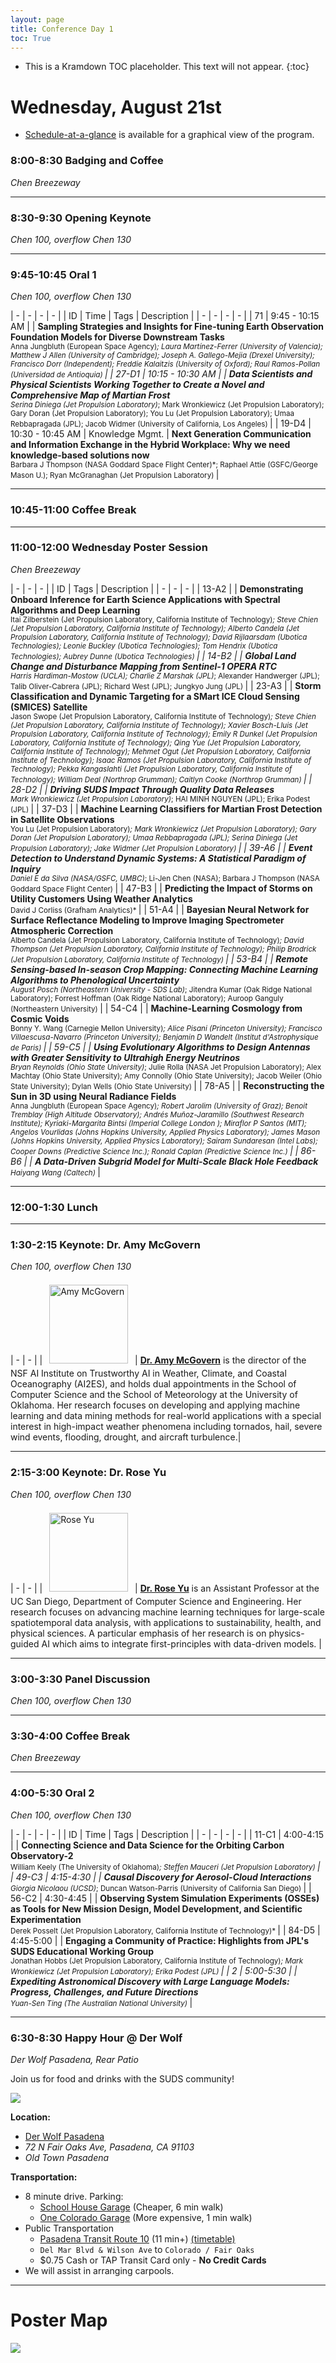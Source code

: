 ```yaml
---
layout: page
title: Conference Day 1
toc: True
---
```


- This is a Kramdown TOC placeholder. This text will not appear.
{:toc}

# Wednesday, August 21st 

- [Schedule-at-a-glance](/program/glance.html) is available for a graphical view of the program.

### 8:00-8:30 Badging and Coffee
*Chen Breezeway*

---

### 8:30-9:30 Opening Keynote
*Chen 100, overflow Chen 130*

---

### 9:45-10:45 Oral 1
*Chen 100, overflow Chen 130*

| - | - | - | - |
| ID  | Time | Tags | Description |
| - | - | - | - |
| 71 | 9:45 - 10:15 AM | <cont-tag/> <es-tag/> | **Sampling Strategies and Insights for Fine-tuning Earth Observation Foundation Models for Diverse Downstream Tasks** <br> <small> Anna Jungbluth (European Space Agency)*; Laura Martínez-Ferrer (University of Valencia); Matthew J Allen (University of Cambridge); Joseph A. Gallego-Mejia (Drexel University); Francisco Dorr (Independent); Freddie Kalaitzis (University of Oxford); Raul Ramos-Pollan (Universidad de Antioquia) </small> |
| 27-D1 | 10:15 - 10:30 AM | <light-tag/> <poster-tag/> <ps-tag/> | **Data Scientists and Physical Scientists Working Together to Create a Novel and Comprehensive Map of Martian Frost** <br> <small> Serina Diniega (Jet Propulsion Laboratory)*; Mark Wronkiewicz (Jet Propulsion Laboratory); Gary Doran (Jet Propulsion Laboratory); You Lu (Jet Propulsion Laboratory); Umaa Rebbapragada (JPL); Jacob Widmer (University of California, Los Angeles) </small> |
| 19-D4 | 10:30 - 10:45 AM | <light-tag/> <poster-tag/> <span class="badge rounded-pill text-bg-secondary"> Knowledge Mgmt. </span> | **Next Generation Communication and Information Exchange in the Hybrid Workplace: Why we need knowledge-based solutions now** <br> <small> Barbara J Thompson (NASA Goddard Space Flight Center)*; Raphael Attie (GSFC/George Mason U.); Ryan McGranaghan (Jet Propulsion Laboratory) </small> | 

---

### 10:45-11:00 Coffee Break

---

### 11:00-12:00 Wednesday Poster Session
*Chen Breezeway*

| - | - | - | 
| ID  | Tags | Description |
| - | - | - |
| 13-A2 | <poster-tag/> <es-tag/> | **Demonstrating Onboard Inference for Earth Science Applications with Spectral Algorithms and Deep Learning** <br> <small> Itai Zilberstein (Jet Propulsion Laboratory, California Institute of Technology)*; Steve Chien (Jet Propulsion Laboratory, California Institute of Technology); Alberto Candela (Jet Propulsion Laboratory, California Institute of Technology); David Rijlaarsdam (Ubotica Technologies); Leonie Buckley (Ubotica Technologies); Tom Hendrix (Ubotica Technologies); Aubrey Dunne (Ubotica Technologies) </small> |
| 14-B2 | <poster-tag/> <es-tag/> | **Global Land Change and Disturbance Mapping from Sentinel-1 OPERA RTC** <br> <small> Harris Hardiman-Mostow (UCLA); Charlie Z Marshak (JPL)*; Alexander Handwerger (JPL); Talib Oliver-Cabrera (JPL); Richard West (JPL); Jungkyo Jung (JPL) </small> |
| 23-A3 | <poster-tag/> <es-tag/> | **Storm Classification and Dynamic Targeting for a SMart ICE Cloud Sensing (SMICES) Satellite** <br> <small> Jason Swope (Jet Propulsion Laboratory, California Institute of Technology)*; Steve Chien (Jet Propulsion Laboratory, California Institute of Technology); Xavier Bosch-Lluis (Jet Propulsion Laboratory, California Institute of Technology); Emily R Dunkel (Jet Propulsion Laboratory, California Institute of Technology); Qing Yue (Jet Propulsion Laboratory, California Institute of Technology); Mehmet Ogut (Jet Propulsion Laboratory, California Institute of Technology); Isaac Ramos (Jet Propulsion Laboratory, California Institute of Technology); Pekka Kangaslahti (Jet Propulsion Laboratory, California Institute of Technology); William Deal (Northrop Grumman); Caitlyn Cooke (Northrop Grumman) </small> |
| 28-D2 | <poster-tag/> <ps-tag/> | **Driving SUDS Impact Through Quality Data Releases** <br> <small> Mark Wronkiewicz (Jet Propulsion Laboratory)*; HAI MINH NGUYEN (JPL); Erika Podest (JPL) </small> |
| 37-D3 | <poster-tag/> <ps-tag/> | **Machine Learning Classifiers for Martian Frost Detection in Satellite Observations** <br> <small> You Lu (Jet Propulsion Laboratory)*; Mark Wronkiewicz (Jet Propulsion Laboratory); Gary Doran (Jet Propulsion Laboratory); Umaa Rebbapragada (JPL); Serina Diniega (Jet Propulsion Laboratory); Jake Widmer (Jet Propulsion Laboratory) </small> |
| 39-A6 | <poster-tag/> <hp-tag/> | **Event Detection to Understand Dynamic Systems: A Statistical Paradigm of Inquiry** <br> <small> Daniel E da Silva (NASA/GSFC, UMBC)*; Li-Jen Chen (NASA); Barbara J Thompson (NASA Goddard Space Flight Center) </small> |
| 47-B3 | <poster-tag/> <es-tag/> | **Predicting the Impact of Storms on Utility Customers Using Weather Analytics** <br> <small> David J Corliss (Grafham Analytics)* </small> |
| 51-A4 | <poster-tag/> <es-tag/> | **Bayesian Neural Network for  Surface Reflectance Modeling to Improve Imaging Spectrometer Atmospheric Correction** <br> <small> Alberto Candela (Jet Propulsion Laboratory, California Institute of Technology)*; David Thompson (Jet Propulsion Laboratory, California Institute of Technology); Philip Brodrick (Jet Propulsion Laboratory, California Institute of Technology) </small> |
| 53-B4 | <poster-tag/> <es-tag/> | **Remote Sensing-based In-season Crop Mapping: Connecting Machine Learning Algorithms to Phenological Uncertainty** <br> <small> August Posch (Northeastern University - SDS Lab)*; Jitendra Kumar (Oak Ridge National Laboratory); Forrest Hoffman (Oak Ridge National Laboratory); Auroop Ganguly (Northeastern University) </small> |
| 54-C4 | <poster-tag/> <c-tag/> | **Machine-Learning Cosmology from Cosmic Voids** <br> <small> Bonny Y. Wang (Carnegie Mellon University)*; Alice Pisani (Princeton University); Francisco Villaescusa-Navarro (Princeton University); Benjamin D Wandelt (Institut d'Astrophysique de Paris) </small> |
| 59-C5 | <poster-tag/> <a-tag/> | **Using Evolutionary Algorithms to Design Antennas with Greater Sensitivity to Ultrahigh Energy Neutrinos** <br> <small> Bryan Reynolds (Ohio State University)*; Julie Rolla (NASA Jet Propulsion Laboratory); Alex Machtay (Ohio State University); Amy Connolly (Ohio State University); Jacob Weiler (Ohio State University); Dylan Wells (Ohio State University) </small> |
| 78-A5 | <poster-tag/> <hp-tag/> | **Reconstructing the Sun in 3D using Neural Radiance Fields** <br> <small> Anna Jungbluth (European Space Agency)*; Robert Jarolim (University of Graz); Benoit Tremblay (High Altitude Observatory); Andrés Muñoz-Jaramillo (Southwest Research Institute); Kyriaki-Margarita Bintsi (Imperial College London ); Miraflor P Santos (MIT); Angelos Vourlidas (Johns Hopkins University, Applied Physics Laboratory); James Mason (Johns Hopkins University, Applied Physics Laboratory); Sairam Sundaresan (Intel Labs); Cooper Downs (Predictive Science Inc.); Ronald Caplan (Predictive Science Inc.) </small> |
| 86-B6 | <poster-tag/> <a-tag/> | **A Data-Driven Subgrid Model for Multi-Scale Black Hole Feedback** <br> <small> Haiyang Wang (Caltech)* </small> |

---

### 12:00-1:30 Lunch

---

### 1:30-2:15 Keynote: Dr. Amy McGovern
*Chen 100, overflow Chen 130*

| - | - |
| <img src="/assets/keynote/Amy-Mcgovern.png" alt="Amy McGovern" class="keynote" /> | [**Dr. Amy McGovern**](https://mcgovern-fagg.org/amy/) is the director of the NSF AI Institute on Trustworthy AI in Weather, Climate, and Coastal Oceanography (AI2ES), and holds dual appointments in the School of Computer Science and the School of Meteorology at the University of Oklahoma. Her research focuses on developing and applying machine learning and data mining methods for real-world applications with a special interest in high-impact weather phenomena including tornados, hail, severe wind events, flooding, drought, and aircraft turbulence.|

---

### 2:15-3:00 Keynote: Dr. Rose Yu
*Chen 100, overflow Chen 130*

| - | - |
| <img src="/assets/keynote/rose-yu.png" alt="Rose Yu" class="keynote" /> | [**Dr. Rose Yu**](https://datascience.ucsd.edu/people/rose-yu/) is an Assistant Professor at the UC San Diego, Department of Computer Science and Engineering. Her research focuses on advancing machine learning techniques for large-scale spatiotemporal data analysis, with applications to sustainability, health, and physical sciences. A particular emphasis of her research is on physics-guided AI which aims to integrate first-principles with data-driven models. |

---

### 3:00-3:30 Panel Discussion
*Chen 100, overflow Chen 130*

---

### 3:30-4:00 Coffee Break
*Chen Breezeway*

---

### 4:00-5:30 Oral 2
*Chen 100, overflow Chen 130*

| - | - | - | - |
| ID  | Time | Tags | Description |
| - | - | - | - |
| 11-C1 | 4:00-4:15 | <light-tag/> <poster-tag/> <es-tag/> | **Connecting Science and Data Science for the Orbiting Carbon Observatory-2** <br> <small> William Keely (The University of Oklahoma)*; Steffen Mauceri (Jet Propulsion Laboratory) </small> |
| 49-C3 | 4:15-4:30 | <light-tag/> <poster-tag/> <es-tag/> | **Causal Discovery for Aerosol-Cloud Interactions** <br> <small> Giorgia Nicolaou (UCSD)*; Duncan Watson-Parris (University of California San Diego) </small> |
| 56-C2 | 4:30-4:45 | <light-tag/> <poster-tag/> <es-tag/> | **Observing System Simulation Experiments (OSSEs) as Tools for New Mission Design, Model Development,  and Scientific Experimentation** <br> <small> Derek Posselt (Jet Propulsion Laboratory, California Institute of Technology)* </small> |
| 84-D5 | 4:45-5:00 | <light-tag/> <poster-tag/> <es-tag/> | **Engaging a Community of Practice: Highlights from JPL's SUDS Educational Working Group** <br> <small> Jonathan Hobbs (Jet Propulsion Laboratory, California Institute of Technology)*; Mark Wronkiewicz (Jet Propulsion Laboratory); Erika Podest (JPL) </small> |
| 2 | 5:00-5:30 | <cont-tag/> <a-tag/> | **Expediting Astronomical Discovery with Large Language Models: Progress, Challenges, and Future Directions** <br> <small> Yuan-Sen Ting (The Australian National University)* </small> |

---

### 6:30-8:30 Happy Hour @ Der Wolf
*Der Wolf Pasadena, Rear Patio*

Join us for food and drinks with the SUDS community!

<div class="dw">
  <img src="/assets/der-wolf.jpg"/>
</div>

**Location:**
- [Der Wolf Pasadena](https://www.thederwolfpasadena.com/)
- *72 N Fair Oaks Ave, Pasadena, CA 91103*
- *Old Town Pasadena*

**Transportation:**
- 8 minute drive. Parking:
  - [School House Garage](https://maps.app.goo.gl/ScAmXrvXNe1rEkRv7) (Cheaper, 6 min walk)
  - [One Colorado Garage](https://maps.app.goo.gl/2cXuojgrocPTaZ8x6) (More expensive, 1 min walk)
- Public Transportation
  - [Pasadena Transit Route 10](https://maps.app.goo.gl/jZCkTehCUFSQDY7c8) (11 min+) [(timetable)](https://www.cityofpasadena.net/pasadena-transit/wp-content/uploads/sites/19/PT-Route-10-Schedule.pdf)
  - `Del Mar Blvd & Wilson Ave` to `Colorado / Fair Oaks`
  - $0.75 Cash or TAP Transit Card only - **No Credit Cards**
- We will assist in arranging carpools.

---

# Poster Map

<div class="map">
  <img src="/assets/maps/wed-poster-map.jpg"/>
</div>

<style>
.keynote {
  width: 9em;
  padding: 0.5em;
}

.map img{
  max-width: 100%;
}

.dw img{
  max-width: 25%;
}
</style>
